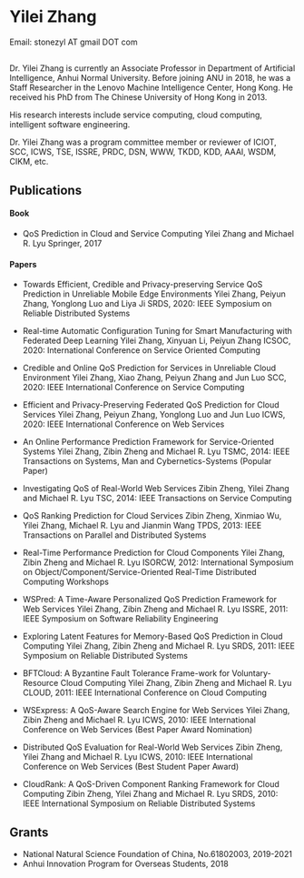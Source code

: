 # Yilei Zhang
Email: stonezyl AT gmail DOT com


## 

Dr. Yilei Zhang is currently an Associate Professor in Department of Artificial Intelligence, Anhui Normal University. Before joining ANU in 2018, he was a Staff Researcher in the Lenovo Machine Intelligence Center, Hong Kong. He received his PhD from The Chinese University of Hong Kong in 2013.

His research interests include service computing, cloud computing, intelligent software engineering.

Dr. Yilei Zhang was a program committee member or reviewer of ICIOT, SCC, ICWS, TSE, ISSRE, PRDC, DSN, WWW, TKDD, KDD, AAAI, WSDM, CIKM, etc.

## Publications
#### Book
* QoS Prediction in Cloud and Service Computing
Yilei Zhang and Michael R. Lyu
Springer, 2017

#### Papers
* Towards Efficient, Credible and Privacy-preserving Service QoS Prediction in Unreliable Mobile Edge Environments
Yilei Zhang, Peiyun Zhang, Yonglong Luo and Liya Ji
SRDS, 2020: IEEE Symposium on Reliable Distributed Systems

* Real-time Automatic Configuration Tuning for Smart Manufacturing with Federated Deep Learning
Yilei Zhang, Xinyuan Li, Peiyun Zhang
ICSOC, 2020: International Conference on Service Oriented Computing

<!-- * Towards Efficient and Privacy-Preserving Service QoS Prediction with Federated Learning
Yilei Zhang, Xiao Zhang, Xinyuan Li
CollaborateCom, 2020: International Conference on Collaborative Computing: Networking, Applications and Worksharing -->

* Credible and Online QoS Prediction for Services in Unreliable Cloud Environment
Yilei Zhang, Xiao Zhang, Peiyun Zhang and Jun Luo
SCC, 2020: IEEE International Conference on Service Computing

* Efficient and Privacy-Preserving Federated QoS Prediction for Cloud Services
Yilei Zhang, Peiyun Zhang, Yonglong Luo and Jun Luo
ICWS, 2020: IEEE International Conference on Web Services

* An Online Performance Prediction Framework for Service-Oriented Systems
Yilei Zhang, Zibin Zheng and Michael R. Lyu
TSMC, 2014: IEEE Transactions on Systems, Man and Cybernetics-Systems (Popular Paper)

* Investigating QoS of Real-World Web Services
Zibin Zheng, Yilei Zhang and Michael R. Lyu
TSC, 2014: IEEE Transactions on Service Computing

* QoS Ranking Prediction for Cloud Services
Zibin Zheng, Xinmiao Wu, Yilei Zhang, Michael R. Lyu and Jianmin Wang
TPDS, 2013: IEEE Transactions on Parallel and Distributed Systems

* Real-Time Performance Prediction for Cloud Components
Yilei Zhang, Zibin Zheng and Michael R. Lyu
ISORCW, 2012: International Symposium on Object/Component/Service-Oriented Real-Time Distributed Computing Workshops

* WSPred: A Time-Aware Personalized QoS Prediction Framework for Web Services
Yilei Zhang, Zibin Zheng and Michael R. Lyu
ISSRE, 2011: IEEE Symposium on Software Reliability Engineering

* Exploring Latent Features for Memory-Based QoS Prediction in Cloud Computing
Yilei Zhang, Zibin Zheng and Michael R. Lyu
SRDS, 2011: IEEE Symposium on Reliable Distributed Systems

* BFTCloud: A Byzantine Fault Tolerance Frame-work for Voluntary-Resource Cloud Computing
Yilei Zhang, Zibin Zheng and Michael R. Lyu
CLOUD, 2011: IEEE International Conference on Cloud Computing

* WSExpress: A QoS-Aware Search Engine for Web Services
Yilei Zhang, Zibin Zheng and Michael R. Lyu
ICWS, 2010: IEEE International Conference on Web Services (Best Paper Award Nomination)

* Distributed QoS Evaluation for Real-World Web Services
Zibin Zheng, Yilei Zhang and Michael R. Lyu
ICWS, 2010: IEEE International Conference on Web Services (Best Student Paper Award)

* CloudRank: A QoS-Driven Component Ranking Framework for Cloud Computing
Zibin Zheng, Yilei Zhang and Michael R. Lyu
SRDS, 2010: IEEE International Symposium on Reliable Distributed Systems

## Grants
* National Natural Science Foundation of China, No.61802003, 2019-2021
* Anhui Innovation Program for Overseas Students, 2018